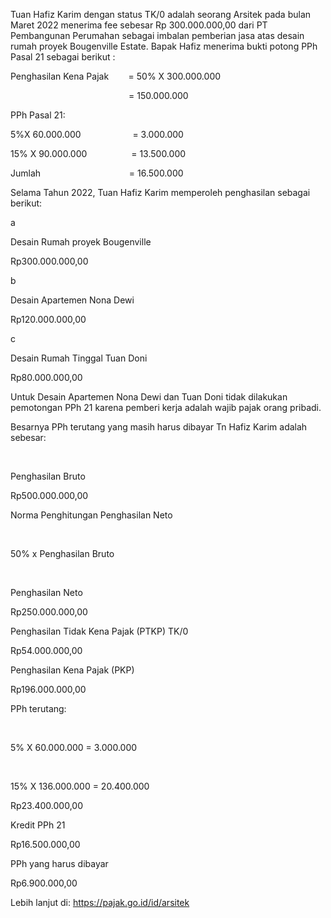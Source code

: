 Tuan Hafiz Karim dengan status TK/0 adalah seorang Arsitek pada bulan Maret 2022 menerima fee sebesar Rp 300.000.000,00 dari PT Pembangunan Perumahan sebagai imbalan pemberian jasa atas desain rumah proyek Bougenville Es­tate. Bapak Hafiz menerima bukti potong PPh Pasal 21 sebagai berikut :

Penghasilan Kena Pajak        = 50% X 300.000.000

                                                = 150.000.000

PPh Pasal 21:

5%X 60.000.000                     = 3.000.000

15% X 90.000.000                  = 13.500.000

Jumlah                                    = 16.500.000

Selama Tahun 2022, Tuan Hafiz Karim memperoleh penghasilan sebagai berikut:

a

Desain Rumah proyek Bougenville

Rp300.000.000,00

b

Desain Apartemen Nona Dewi

Rp120.000.000,00

c

Desain Rumah Tinggal Tuan Doni

Rp80.000.000,00

Untuk Desain Apartemen Nona Dewi dan Tuan Doni tidak dilakukan pemotongan PPh 21 karena pemberi kerja adalah wajib pajak orang pribadi.

Besarnya PPh terutang yang masih harus dibayar Tn Hafiz Karim adalah sebesar:

 

Penghasilan Bruto

Rp500.000.000,00

Norma Penghitungan Penghasilan Neto

 

50% x Penghasilan Bruto

 

Penghasilan Neto

Rp250.000.000,00

Penghasilan Tidak Kena Pajak (PTKP) TK/0

Rp54.000.000,00

Penghasilan Kena Pajak (PKP)

Rp196.000.000,00

PPh terutang:

   

5% X 60.000.000 = 3.000.000

 

15% X 136.000.000 = 20.400.000

Rp23.400.000,00

Kredit PPh 21

Rp16.500.000,00

PPh yang harus dibayar

Rp6.900.000,00



Lebih lanjut di: https://pajak.go.id/id/arsitek